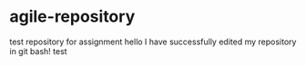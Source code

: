 # agile-repository
test repository for assignment
hello I have successfully edited my repository in git bash!
test
